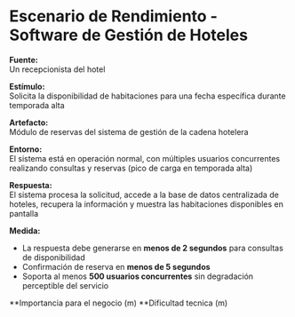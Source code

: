 # Escenario de Rendimiento - Software de Gestión de Hoteles

**Fuente:**  
Un recepcionista del hotel

**Estímulo:**  
Solicita la disponibilidad de habitaciones para una fecha específica durante temporada alta

**Artefacto:**  
Módulo de reservas del sistema de gestión de la cadena hotelera

**Entorno:**  
El sistema está en operación normal, con múltiples usuarios concurrentes realizando consultas y reservas (pico de carga en temporada alta)

**Respuesta:**  
El sistema procesa la solicitud, accede a la base de datos centralizada de hoteles, recupera la información y muestra las habitaciones disponibles en pantalla

**Medida:**  
- La respuesta debe generarse en **menos de 2 segundos** para consultas de disponibilidad  
- Confirmación de reserva en **menos de 5 segundos**  
- Soporta al menos **500 usuarios concurrentes** sin degradación perceptible del servicio


**Importancia para el negocio (m)
**Dificultad tecnica (m)